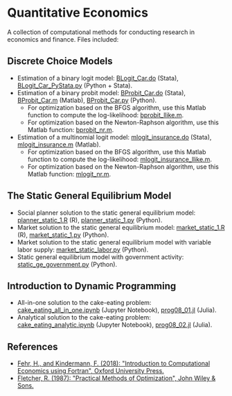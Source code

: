 # Quantitative Economics
A collection of computational methods for conducting research in economics and finance. Files included:

## Discrete Choice Models
- Estimation of a binary logit model: [BLogit_Car.do](discrete_choice/binary_logit/BLogit_Car.do) (Stata), [BLogit_Car_PyStata.py](discrete_choice/binary_logit/BLogit_Car_PyStata.py) (Python + Stata).
- Estimation of a binary probit model: [BProbit_Car.do](https://github.com/manuelmontesinos/quant_econ/blob/main/discrete_choice/binary_probit/BProbit_Car.do) (Stata), [BProbit_Car.m](https://github.com/manuelmontesinos/quant_econ/blob/main/discrete_choice/binary_probit/BProbit_Car.m) (Matlab), [BProbit_Car.py](https://github.com/manuelmontesinos/quant_econ/blob/main/discrete_choice/binary_probit/BProbit_Car.py) (Python).
  - For optimization based on the BFGS algorithm, use this Matlab function to compute the log-likelihood: [bprobit_llike.m](https://github.com/manuelmontesinos/quant_econ/blob/main/discrete_choice/binary_probit/bprobit_llike.m).
  - For optimization based on the Newton-Raphson algorithm, use this Matlab function: [bprobit_nr.m](https://github.com/manuelmontesinos/quant_econ/blob/main/discrete_choice/binary_probit/bprobit_nr.m).
- Estimation of a multinomial logit model: [mlogit_insurance.do](https://github.com/manuelmontesinos/quant_econ/blob/main/discrete_choice/multinomial_logit/mlogit_insurance.do) (Stata), [mlogit_insurance.m](https://github.com/manuelmontesinos/quant_econ/blob/main/discrete_choice/multinomial_logit/mlogit_insurance.m) (Matlab).
  - For optimization based on the BFGS algorithm, use this Matlab function to compute the log-likelihood: [mlogit_insurance_llike.m](https://github.com/manuelmontesinos/quant_econ/blob/main/discrete_choice/multinomial_logit/mlogit_insurance_llike.m).
  - For optimization based on the Newton-Raphson algorithm, use this Matlab function: [mlogit_nr.m](https://github.com/manuelmontesinos/quant_econ/blob/main/discrete_choice/multinomial_logit/mlogit_nr.m).

## The Static General Equilibrium Model
- Social planner solution to the static general equilibrium model: [planner_static_1.R](https://github.com/montesinosmv/quant_econ/blob/master/static_ge_model/planner_static_1.R) (R), [planner_static_1.py](https://github.com/manuelmontesinos/quant_econ/blob/main/static_ge_model/planner_static_1.py) (Python).
- Market solution to the static general equilibrium model: [market_static_1.R](https://github.com/montesinosmv/quant_econ/blob/master/static_ge_model/market_static_1.R) (R), [market_static_1.py](https://github.com/manuelmontesinos/quant_econ/blob/main/static_ge_model/market_static_1.py) (Python).
- Market solution to the static general equilibrium model with variable labor supply: [market_static_labor.py](https://github.com/manuelmontesinos/quant_econ/blob/main/static_ge_model/market_static_labor.py) (Python).
- Static general equilibrium model with government activity: [static_ge_government.py](https://github.com/manuelmontesinos/quant_econ/blob/main/static_ge_model/static_ge_government.py) (Python).

## Introduction to Dynamic Programming
- All-in-one solution to the cake-eating problem: [cake_eating_all_in_one.ipynb](https://github.com/manuelmontesinos/quant_econ/blob/master/intro_dynamic_programming/cake_eating_all_in_one.ipynb) (Jupyter Notebook), [prog08_01.jl](https://github.com/montesinosmv/quant_econ/blob/master/intro_dynamic_programming/prog08_01.jl) (Julia).
- Analytical solution to the cake-eating problem: [cake_eating_analytic.ipynb](https://github.com/manuelmontesinos/quant_econ/blob/master/intro_dynamic_programming/cake_eating_analytic.ipynb) (Jupyter Notebook), [prog08_02.jl](https://github.com/montesinosmv/quant_econ/blob/master/intro_dynamic_programming/prog08_02.jl) (Julia).

## References
- [Fehr, H., and Kindermann, F. (2018): "Introduction to Computational Economics using Fortran", Oxford University Press.](https://www.ce-fortran.com/)
- [Fletcher, R. (1987): "Practical Methods of Optimization", John Wiley & Sons.](https://archive.org/details/practicalmethods0000flet)
